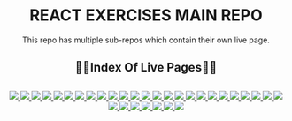 <div align="center">
  <h1>REACT EXERCISES MAIN REPO</h1>
  <p>This repo has multiple sub-repos which contain their own live page.</p>
  <h2>🔗📄Index Of Live Pages📄🔗<h2>
</div>

<div align="center">
	<a href="https://weekly-schedule-ehkarabas.netlify.app/">
		<img src="https://img.shields.io/badge/weekly%20schedule-%23.svg?&style=for-the-badge&logo=www&logoColor=white%22&color=black">
	</a>
	<a href="https://image-gallery-ehkarabas.netlify.app/">
		<img src="https://img.shields.io/badge/image%20gallery-%23.svg?&style=for-the-badge&logo=www&logoColor=white%22&color=black">
	</a>
	<a href="https://comments-react-sass-ehkarabas.netlify.app/">
		<img src="https://img.shields.io/badge/comments-%23.svg?&style=for-the-badge&logo=www&logoColor=white%22&color=black">
	</a>
	<a href="https://tour-places-ehkarabas.netlify.app/">
		<img src="https://img.shields.io/badge/tour%20places-%23.svg?&style=for-the-badge&logo=www&logoColor=white%22&color=black">
	</a>
	<a href="https://horoscope-page-ehkarabas.netlify.app/">
		<img src="https://img.shields.io/badge/horoscope-%23.svg?&style=for-the-badge&logo=www&logoColor=white%22&color=black">
	</a>
	<a href="https://number-generator-ehkarabas.netlify.app/">
		<img src="https://img.shields.io/badge/number%20generator-%23.svg?&style=for-the-badge&logo=www&logoColor=white%22&color=black">
	</a>
	<a href="https://counters-ehkarabas.netlify.app/">
		<img src="https://img.shields.io/badge/counters-%23.svg?&style=for-the-badge&logo=www&logoColor=white%22&color=black">
	</a>
	<a href="https://weekly-schedule-v2-ehkarabas.netlify.app/">
		<img src="https://img.shields.io/badge/weekly%20schedule%20v2-%23.svg?&style=for-the-badge&logo=www&logoColor=white%22&color=black">
	</a>
	<a href="https://user-cards-ehkarabas.netlify.app/">
		<img src="https://img.shields.io/badge/user%20cards-%23.svg?&style=for-the-badge&logo=www&logoColor=white%22&color=black">
	</a>
	<a href="https://nhl-legends-ehkarabas.netlify.app/">
		<img src="https://img.shields.io/badge/nhl%20legends-%23.svg?&style=for-the-badge&logo=www&logoColor=white%22&color=black">
	</a>
	<a href="https://checkout-page-ehkarabas.netlify.app/">
		<img src="https://img.shields.io/badge/checkout%20page-%23.svg?&style=for-the-badge&logo=www&logoColor=white%22&color=black">
	</a>
	<a href="https://language-cards-ehkarabas.netlify.app/">
		<img src="https://img.shields.io/badge/language%20cards-%23.svg?&style=for-the-badge&logo=www&logoColor=white%22&color=black">
	</a>
	<a href="https://react-qa-ehkarabas.netlify.app/">
		<img src="https://img.shields.io/badge/react%20qa-%23.svg?&style=for-the-badge&logo=www&logoColor=white%22&color=black">
	</a>
	<a href="https://appointment-project-ehkarabas.netlify.app/">
		<img src="https://img.shields.io/badge/appointment%20project-%23.svg?&style=for-the-badge&logo=www&logoColor=white%22&color=black">
	</a>
	<a href="https://router-exercise-ehkarabas.netlify.app/">
		<img src="https://img.shields.io/badge/router%20exercise-%23.svg?&style=for-the-badge&logo=www&logoColor=white%22&color=black">
	</a>
	<a href="https://cult-movies-ehkarabas.netlify.app/">
		<img src="https://img.shields.io/badge/cult%20movies-%23.svg?&style=for-the-badge&logo=www&logoColor=white%22&color=black">
	</a>
	<a href="https://portfolio-project-ehkarabas.netlify.app/">
		<img src="https://img.shields.io/badge/portfolio%20project-%23.svg?&style=for-the-badge&logo=www&logoColor=white%22&color=black">
	</a>
	<a href="https://task-tracker-ehkarabas.netlify.app/">
		<img src="https://img.shields.io/badge/task%20tracker-%23.svg?&style=for-the-badge&logo=www&logoColor=white%22&color=black">
	</a>
	<a href="https://task-tracker-localstorage-ehkarabas.netlify.app/">
		<img src="https://img.shields.io/badge/task%20tracker%20ls-%23.svg?&style=for-the-badge&logo=www&logoColor=white%22&color=black">
	</a>
	<a href="https://task-tracker-api-ehkarabas.netlify.app/">
		<img src="https://img.shields.io/badge/task%20tracker%20api-%23.svg?&style=for-the-badge&logo=www&logoColor=white%22&color=black">
	</a>
	<a href="https://landing-styledcomp-ehkarabas.netlify.app/">
		<img src="https://img.shields.io/badge/landing%20styledcomp-%23.svg?&style=for-the-badge&logo=www&logoColor=white%22&color=black">
	</a>
	<a href="https://checkout-page-api-router-ehkarabas.netlify.app/">
		<img src="https://img.shields.io/badge/checkout%20page%20api%20router-%23.svg?&style=for-the-badge&logo=www&logoColor=white%22&color=black">
	</a>
	<a href="https://context-exercise-ehkarabas.netlify.app/">
		<img src="https://img.shields.io/badge/context%20exercise-%23.svg?&style=for-the-badge&logo=www&logoColor=white%22&color=black">
	</a>
	<a href="https://recipe-app-ehkarabas.netlify.app/">
		<img src="https://img.shields.io/badge/recipe%20app-%23.svg?&style=for-the-badge&logo=www&logoColor=white%22&color=black">
	</a>
	<a href="https://website-with-router-ehkarabas.netlify.app/">
		<img src="https://img.shields.io/badge/site%20with%20router-%23.svg?&style=for-the-badge&logo=www&logoColor=white%22&color=black">
	</a>
	<a href="https://library-app-ehkarabas.netlify.app/">
		<img src="https://img.shields.io/badge/library%20app-%23.svg?&style=for-the-badge&logo=www&logoColor=white%22&color=black">
	</a>
	<a href="https://firebase-auth-exercise-ehkarabas.netlify.app/">
		<img src="https://img.shields.io/badge/firebase%20auth%20exercise-%23.svg?&style=for-the-badge&logo=www&logoColor=white%22&color=black">
	</a>
	<a href="https://tailwind-exercise-ehkarabas.netlify.app/">
		<img src="https://img.shields.io/badge/tailwind%20exercise-%23.svg?&style=for-the-badge&logo=www&logoColor=white%22&color=black">
	</a>
	<a href="https://movie-app-ehkarabas.netlify.app/">
		<img src="https://img.shields.io/badge/movie%20app-%23.svg?&style=for-the-badge&logo=www&logoColor=white%22&color=black">
	</a>
	<a href="https://material-ui-website-ehkarabas.netlify.app/">
		<img src="https://img.shields.io/badge/mui%20website-%23.svg?&style=for-the-badge&logo=www&logoColor=white%22&color=black">
	</a>
	<a href="https://memo-callback-ref-exercise-ehkarabas.netlify.app/">
		<img src="https://img.shields.io/badge/memo%20cb%20ref%20hooks-%23.svg?&style=for-the-badge&logo=www&logoColor=white%22&color=black">
	</a>
	<a href="https://reducer-exercise-ehkarabas.netlify.app/">
		<img src="https://img.shields.io/badge/reducer%20exercise-%23.svg?&style=for-the-badge&logo=www&logoColor=white%22&color=black">
	</a>
</div>